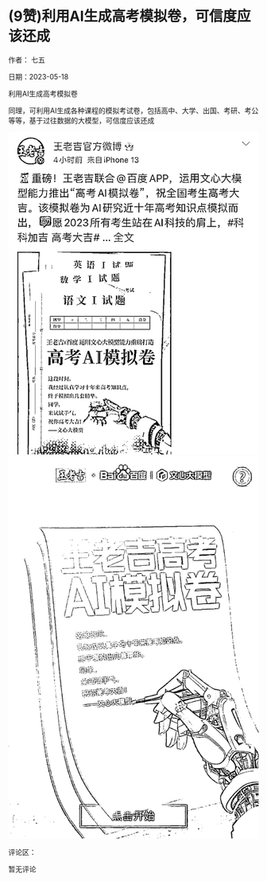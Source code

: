 
# (9赞)利用AI生成高考模拟卷，可信度应该还成

作者：  七五

日期：2023-05-18

利用AI生成高考模拟卷

同理，可利用AI生成各种课程的模拟考试卷，包括高中、大学、出国、考研、考公等等，基于过往数据的大模型，可信度应该还成

![](img/gaokao-xiangguan_1144.png)![](img/gaokao-xiangguan_1149.png)

评论区：

暂无评论
